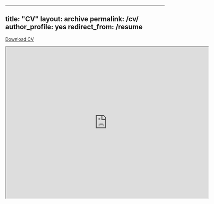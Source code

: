 
---
title: "CV"
layout: archive
permalink: /cv/
author_profile: yes
redirect_from: /resume
---

<u><a href="hungryslug.github.io/Users/danifreund/Desktop/Research/hungryslug.github.io/files/Freund_CV-2.pdf">Download CV</a></u>

<iframe src="https://drive.google.com/file/d/10OHiH7irS9BwsZb9GBRwovh_tfUYfclw/preview" width="640" height="480" allow="autoplay"></iframe>
